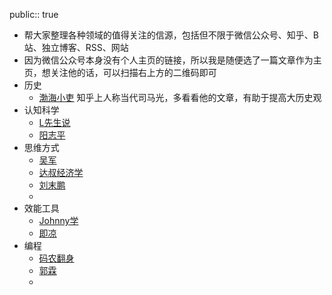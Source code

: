 public:: true

- 帮大家整理各种领域的值得关注的信源，包括但不限于微信公众号、知乎、B站、独立博客、RSS、网站
- 因为微信公众号本身没有个人主页的链接，所以我是随便选了一篇文章作为主页，想关注他的话，可以扫描右上方的二维码即可
- 历史
	- [渤海小吏](https://mp.weixin.qq.com/s/W5YuA7pvJkFRi-wC-hJOgg)  知乎上人称当代司马光，多看看他的文章，有助于提高大历史观
- 认知科学
	- [L先生说](https://mp.weixin.qq.com/s/uT0CizW-0JZEvkH2MBCH8g)
	- [阳志平](https://mp.weixin.qq.com/s/a9BXgGBK-G598Ugzg-JLSg)
- 思维方式
	- [吴军](https://www.dedao.cn/course/detail?id=1w2YlEkp7AMKr5ahY3Xy4Zd8oLjg0a)
	- [达叔经济学](https://mp.weixin.qq.com/s/9yT9ctUqXxqp1UfvRAZ7yQ)
	- [刘末鹏](http://mindhacks.cn/2009/02/15/why-you-should-start-blogging-now/)
	-
- 效能工具
	- [Johnny学](https://space.bilibili.com/432408734)
	- [即凉](https://space.bilibili.com/628098275)
- 编程
	- [码农翻身](https://mp.weixin.qq.com/s/ZcOwpnVtGK7fXR0KAkUXow)
	- [郭霖](https://mp.weixin.qq.com/s/vXNrg_wYM7sgPztInWTBHw)
	-